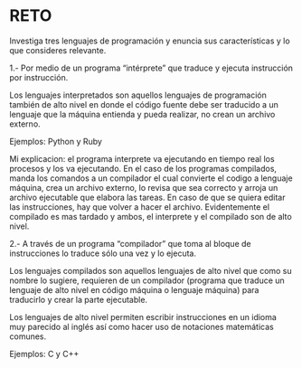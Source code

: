 # RETO
Investiga tres lenguajes de programación y enuncia sus características y lo que consideres relevante.



1.- Por medio de un programa “intérprete” que traduce y ejecuta instrucción por instrucción.

Los lenguajes interpretados son aquellos lenguajes de programación también de alto nivel en donde el código fuente debe ser traducido a un lenguaje que la máquina entienda y pueda realizar, no crean un archivo externo.

Ejemplos: Python y Ruby

Mi explicacion: el programa interprete va ejecutando en tiempo real los procesos y los va ejecutando.
En el caso de los programas compilados, manda los comandos a un compilador el cual convierte el codigo a lenguaje máquina, crea un archivo externo, lo revisa que sea correcto y arroja un archivo ejecutable que elabora las tareas. En caso de que se quiera editar las instrucciones, hay que volver a hacer el archivo. Evidentemente el compilado es mas tardado y ambos, el interprete y el compilado son de alto nivel.

2.- A través de un programa “compilador” que toma al bloque de instrucciones lo traduce sólo una vez y lo ejecuta.

Los lenguajes compilados son aquellos lenguajes de alto nivel que como su nombre lo sugiere, requieren de un compilador (programa que traduce un lenguaje de alto nivel en código máquina o lenguaje máquina) para traducirlo y crear la parte ejecutable.

Los lenguajes de alto nivel permiten escribir instrucciones en un idioma muy parecido al inglés así como hacer uso de notaciones matemáticas comunes.

Ejemplos: C y C++
